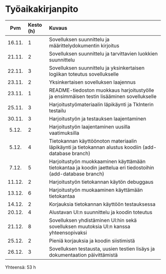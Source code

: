 # Työaikakirjanpito

| Pvm | Kesto (h) | Kuvaus  |
| :----:|:-----| :-----|
| 16.11. | 1 | Sovelluksen suunnittelu ja määrittelydokumentin kirjoitus |
| 21.11. | 2 | Sovelluksen suunnittelu ja tarvittavien luokkien suunnittelu |
| 22.11. | 3 | Sovelluksen suunnittelu ja yksinkertaisen logiikan toteutus sovellukselle |
| 23.11. | 2 | Yksinkertaisen sovelluksen laajennus |
| 23.11. | 1 | README-tiedoston muokkaus harjoitustyölle ja ensimmäisen testin lisääminen sovellukselle |
| 25.11. | 3 | Harjoitustyömateriaalin läpikäynti ja TkInterin testailu |
| 30.11. | 3 | Harjoitustyön ja testauksen laajentaminen |
| 5.12. | 2 | Harjoitustyön laajentaminen uusilla vaatimuksilla |
| 5.12. | 4 | Tietokannan käyttöönoton materiaalin läpikäynti ja tietokannan alustus koodiin (add-database branch) |
| 7.12. | 5 | Harjoitustyön muokkaaminen käyttämään tietokantaa ja koodin jaettelua eri tiedostoihin (add-database branch) |
| 11.12. | 2 | Harjoitustyön tietokannan käytön debuggaus |
| 13.12. | 6 | Harjoitustyön muokaaminen käyttämään tietokantaa |
| 14.12. | 2 | Korjauksia tietokannan käyttöön testauksessa |
| 20.12. | 4 | Alustavan UI:n suunnittelu ja koodin toteutus |
| 21.12. | 8 | Sovelluksen yhdistäminen UI:hin sekä sovelluksen muutoksia UI:n kanssa yhteensopivaksi | 
| 25.12. | 2 | Pieniä korjauksia ja koodin siistimistä |
| 26.12. | 3 | Sovelluksen testausta, uusien testien lisäys ja dokumentaation päivittämistä |

Yhteensä: 53 h
